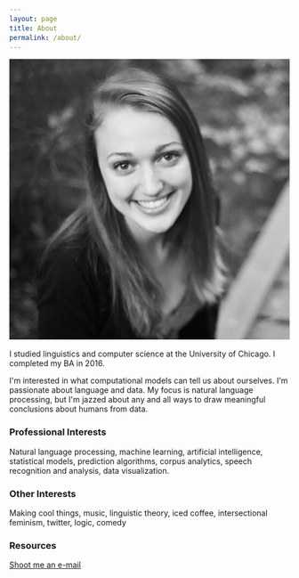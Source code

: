 ```yaml
---
layout: page
title: About
permalink: /about/
---
```

![Alt text](/images/photo.jpg)

I studied linguistics and computer science at the University of Chicago.  I completed my BA in 2016.    
    
I'm interested in what computational models can tell us about ourselves.  I'm passionate about language and data.  My focus is natural language processing, but I'm jazzed about any and all ways to draw meaningful conclusions about humans from data. 

### Professional Interests

Natural language processing, machine learning, artificial intelligence, statistical models, prediction algorithms, corpus analytics, speech recognition and analysis, data visualization.

### Other Interests

Making cool things, music, linguistic theory, iced coffee, intersectional feminism, twitter, logic, comedy

### Resources

[Shoot me an e-mail](mailto:meg.rose.barnes@gmail.com)

